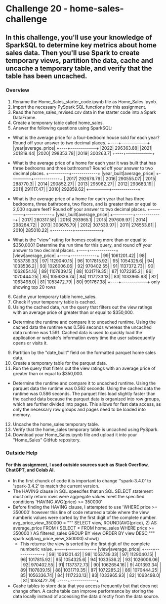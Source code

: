 # Challenge 20 - home-sales-challenge

## In this challenge, you'll use your knowledge of SparkSQL to determine key metrics about home sales data. Then you'll use Spark to create temporary views, partition the data, cache and uncache a temporary table, and verify that the table has been uncached.

### Overview 
####
1. Rename the Home_Sales_starter_code.ipynb file as Home_Sales.ipynb.
2. Import the necessary PySpark SQL functions for this assignment.
3. Read the home_sales_revised.csv data in the starter code into a Spark DataFrame.
4. Create a temporary table called home_sales.
5. Answer the following questions using SparkSQL:

- What is the average price for a four-bedroom house sold for each year? Round off your answer to two decimal places.
+----+-------------+
|year|average_price|
+----+-------------+
|2022|    296363.88|
|2021|    301819.44|
|2020|    298353.78|
|2019|     300263.7|
+----+-------------+

- What is the average price of a home for each year it was built that has three bedrooms and three bathrooms? Round off your answer to two decimal places.
+----------+-------------+
|year_built|average_price|
+----------+-------------+
|      2017|    292676.79|
|      2016|    290555.07|
|      2015|     288770.3|
|      2014|    290852.27|
|      2013|    295962.27|
|      2012|    293683.19|
|      2011|    291117.47|
|      2010|    292859.62|
+----------+-------------+

- What is the average price of a home for each year that has three bedrooms, three bathrooms, two floors, and is greater than or equal to 2,000 square feet? Round off your answer to two decimal places.
+----------+-------------+
|year_built|average_price|
+----------+-------------+
|      2017|    280317.58|
|      2016|     293965.1|
|      2015|    297609.97|
|      2014|    298264.72|
|      2013|    303676.79|
|      2012|    307539.97|
|      2011|    276553.81|
|      2010|    285010.22|
+----------+-------------+

- What is the "view" rating for homes costing more than or equal to $350,000? Determine the run time for this query, and round off your answer to two decimal places.
+----+-------------+
|view|average_price|
+----+-------------+
|  99|   1061201.42|
|  98|   1053739.33|
|  97|   1129040.15|
|  96|   1017815.92|
|  95|    1054325.6|
|  94|    1033536.2|
|  93|   1026006.06|
|  92|    970402.55|
|  91|   1137372.73|
|  90|   1062654.16|
|  89|   1107839.15|
|  88|   1031719.35|
|  87|    1072285.2|
|  86|   1070444.25|
|  85|   1056336.74|
|  84|   1117233.13|
|  83|   1033965.93|
|  82|    1063498.0|
|  81|   1053472.79|
|  80|    991767.38|
+----+-------------+
only showing top 20 rows

6. Cache your temporary table home_sales.
7. Check if your temporary table is cached.
8. Using the cached data, run the query that filters out the view ratings with an average price of greater than or equal to $350,000. 
- Determine the runtime and compare it to uncached runtime.
    Using the cached data the runtime was 0.586 seconds whereas the uncached data runtime was 1.591. 
    Cached data is used to quickly load the application or website's information every time the user subsequently opens or visits it.

9. Partition by the "date_built" field on the formatted parquet home sales data.
10. Create a temporary table for the parquet data.
11. Run the query that filters out the view ratings with an average price of greater than or equal to $350,000. 
- Determine the runtime and compare it to uncached runtime.
     Using the parquet data the runtime was 0.562 seconds. 
     Using the cached data the runtime was 0.586 seconds. 
     The parquet files load slightly faster than the cached data because the parquet data is organized into row groups, which are further divided into pages. 
     This allows for fast data access, as only the necessary row groups and pages need to be loaded into memory.

12. Uncache the home_sales temporary table.
13. Verify that the home_sales temporary table is uncached using PySpark.
14. Download your Home_Sales.ipynb file and upload it into your "Home_Sales" GitHub repository.

### Outside Help 
#### For this assignment, I used outside sources such as Stack Overflow, ChatGPT, and Colab AI.
- In the first chunck of code it is important to change ''spark-3.4.0' to 'spark-3.4.2' to match the current version. 
- The HAVING clause in SQL speecifes that an SQL SELECT statement must only return rows were aggregate values meet the specified conditions
    'HAVING AVG(price) >= 350000' 
- Before finding the HAVING clause, I attempted to use 'WHERE price >= 350000' however this line of code returned a table where the view numberic values were sorted by the first digit of the complete number. 
            avg_price_view_350000 = """
            SELECT
              view,
              ROUND(AVG(price), 2) AS average_price
            FROM (
              SELECT *
              FROM home_sales
              WHERE price >= 350000
            ) AS filtered_sales
            GROUP BY view
            ORDER BY view DESC
            """
            spark.sql(avg_price_view_350000).show() 
    - This returns: the view is sorted by the first digit of the complete numberic value. 
        +----+-------------+
        |view|average_price|
        +----+-------------+
        |  99|   1061201.42|
        |  98|   1053739.33|
        |  97|   1129040.15|
        |  96|   1017815.92|
        |  95|    1054325.6|
        |  94|    1033536.2|
        |  93|   1026006.06|
        |  92|    970402.55|
        |  91|   1137372.73|
        |  90|   1062654.16|
        |   9|    401393.34|
        |  89|   1107839.15|
        |  88|   1031719.35|
        |  87|    1072285.2|
        |  86|   1070444.25|
        |  85|   1056336.74|
        |  84|   1117233.13|
        |  83|   1033965.93|
        |  82|    1063498.0|
        |  81|   1053472.79|
        +----+-------------+
- Cashe tables to store data that you access frequently but that does not change often. A cache table can improve  performance by storing the data locally instead of accessing the data directly from the data source. 



